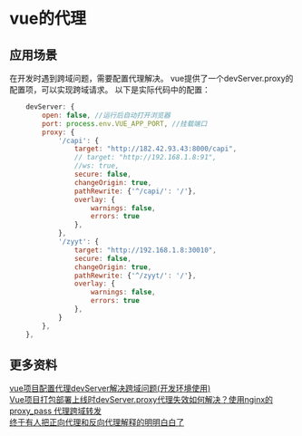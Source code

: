 # vue的代理

## 应用场景
在开发时遇到跨域问题，需要配置代理解决。
vue提供了一个devServer.proxy的配置项，可以实现跨域请求。
以下是实际代码中的配置：
```js
	devServer: {
		open: false, //运行后自动打开浏览器
		port: process.env.VUE_APP_PORT, //挂载端口
		proxy: {
			'/capi': {
				target: "http://182.42.93.43:8000/capi",
				// target: "http://192.168.1.8:91",
				//ws: true,
				secure: false,
				changeOrigin: true,
				pathRewrite: {'^/capi/': '/'},
				overlay: {
					warnings: false,
					errors: true
				},
			},
			'/zyyt': {
				target: "http://192.168.1.8:30010",
				secure: false,
				changeOrigin: true,
				pathRewrite: {'^/zyyt/': '/'},
				overlay: {
					warnings: false,
					errors: true
				},
			}
		},
	},
```

## 更多资料
[vue项目配置代理devServer解决跨域问题(开发环境使用)](https://blog.csdn.net/bamboozjy/article/details/109284024)  
[Vue项目打包部署上线时devServer.proxy代理失效如何解决？使用nginx的proxy_pass 代理跨域转发](https://blog.csdn.net/qq_45890970/article/details/123654674)  
[终于有人把正向代理和反向代理解释的明明白白了](https://cloud.tencent.com/developer/article/1418457)